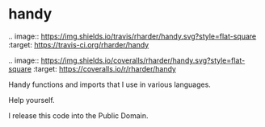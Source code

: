 # handy

.. image:: https://img.shields.io/travis/rharder/handy.svg?style=flat-square
    :target: https://travis-ci.org/rharder/handy

.. image:: https://img.shields.io/coveralls/rharder/handy.svg?style=flat-square
    :target: https://coveralls.io/r/rharder/handy


Handy functions and imports that I use in various languages.

Help yourself.

I release this code into the Public Domain.
